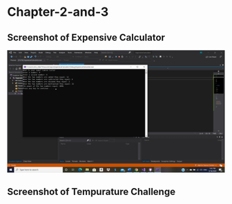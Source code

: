 # Chapter-2-and-3

<h2>Screenshot of Expensive Calculator</h2>
<img src="ExpensiveCalculator.png">
<h2>Screenshot of Tempurature Challenge</h2>
